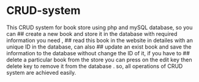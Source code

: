 # CRUD-system
This CRUD system for book store using php and mySQL database, so you can ## create a new book and store it in 
the database with required information you need , ## read this book in the website in detailes with an unique 
ID in the database, can also ## update an exist book and save the information to the database without change 
the ID of it, if you have to ## delete a particular book from the store you can press on the edit key then delete 
key to remove it from the database .
so, all operations of CRUD system are achieved easily.
